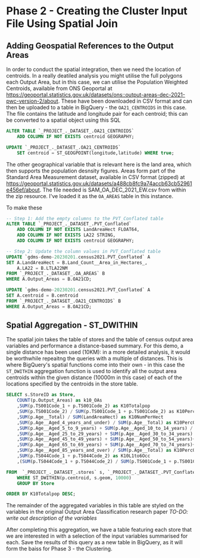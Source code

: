 # Phase 2 - Creating the Cluster Input File Using Spatial Join



## Adding Geospatial References to the Output Areas
In order to conduct the spatial integration, then we need the location of centroids. In a really deatiled analysis you might utilise the full polygons each Output Area, but in this case, we can utilise the Population Weighted Centroids, available from ONS Geoportal at https://geoportal.statistics.gov.uk/datasets/ons::output-areas-dec-2021-pwc-version-2/about. These have been downloaded in CSV format and can then be uploaded to a table in BigQuery - the `OA21_CENTROIDS` in this case. The file contains the latitude and longitude pair for each centroid; this can be converted to a spatial object using this SQL

```SQL
ALTER TABLE `_PROJECT_._DATASET_.OA21_CENTROIDS` 
    ADD COLUMN IF NOT EXISTS centroid GEOGRAPHY;

UPDATE `_PROJECT_._DATASET_.OA21_CENTROIDS`
    SET centroid = ST_GEOGPOINT(longitude,latitude) WHERE true;
```

The other geographical variable that is relevant here is the land area, which then supports the population desnsity figures. Areas form part of the Standard Area Measurement dataset, available in CSV format (zipped) at https://geoportal.statistics.gov.uk/datasets/a488cb8fc9a74accb63cb52961e456ef/about. The file needed is SAM_OA_DEC_2021_EW.csv from within the zip resource. I've loaded it as the `OA_AREAS` table in this instance.

To make these 

```SQL
-- Step 1: Add the empty columns to the PVT_Conflated table
ALTER TABLE `_PROJECT_._DATASET_.PVT_Conflated` 
    ADD COLUMN IF NOT EXISTS LandAreaHect FLOAT64,
    ADD COLUMN IF NOT EXISTS LA22 STRING,
    ADD COLUMN IF NOT EXISTS centroid GEOGRAPHY;

-- Step 2: Update the column values in PVT_Conflated table
UPDATE `gdms-demo-20230201.census2021.PVT_Conflated` A
SET A.LandAreaHect = B.Land_Count__Area_in_Hectares_, 
    A.LA22 = B.LTLA22NM
FROM `_PROJECT_._DATASET_.OA_AREAS` B
WHERE A.Output_Areas = B.OA21CD;

UPDATE `gdms-demo-20230201.census2021.PVT_Conflated` A
SET A.centroid = B.centroid
FROM `_PROJECT_._DATASET_.OA21_CENTROIDS` B
WHERE A.Output_Areas = B.OA21CD;
```



## Spatial Aggregation - ST_DWITHIN
The spatial join takes the table of stores and the table of census output area variables and performance a distance-based summary. For this demo, a single distance has been used (10KM): in a more detailed analysis, it would be worthwhile repeaitng the queries with a multiple of distances. This is where BigQuery's spatial functions come into their own - in this case the `ST_DWITHIN` aggregation function is used to identify all the output area centroids within the given distance (10000m in this case) of each of the locations specified by the centroids in the store table.

```SQL
SELECT s.StoreID as Store,
    COUNT(p.Output_Areas) as k10_OAs
    ,SUM(p.TS001Code_1 + p.TS001Code_2) as K10Totalpop
    ,SUM(p.TS001Code_2) / SUM(p.TS001Code_1 + p.TS001Code_2) as K10PercComm
    ,SUM(p.Age__Total) / SUM(LandAreaHect) as K10NumPerHect
    ,SUM(p.Age__Aged_4_years_and_under) / SUM(p.Age__Total) as K10Perc0_4
    ,SUM(p.Age__Aged_5_to_9_years) + SUM(p.Age__Aged_10_to_14_years) / SUM(p.Age__Total) as K10Percc5_14
    ,SUM(p.Age__Aged_25_to_29_years) + SUM(p.Age__Aged_30_to_34_years) + SUM(p.Age__Aged_35_to_39_years) + SUM(p.Age__Aged_40_to_44_years) / SUM(p.Age__Total) as K10Percc25_44
    ,SUM(p.Age__Aged_45_to_49_years) + SUM(p.Age__Aged_50_to_54_years)+ SUM(p.Age__Aged_55_to_59_years) + SUM(p.Age__Aged_60_to_64_years) / SUM(p.Age__Total) as K10Percc45_64
    ,SUM(p.Age__Aged_65_to_69_years) + SUM(p.Age__Aged_70_to_74_years)+ SUM(p.Age__Aged_75_to_79_years) + SUM(p.Age__Aged_80_to_84_years) / SUM(p.Age__Total) as K10Percc65_84
    ,SUM(p.Age__Aged_85_years_and_over) / SUM(p.Age__Total) as K10PercOver85
    ,SUM(p.TS044Code_1 + p.TS044Code_2) as K10L1to6Occ
    ,(SUM(p.TS044Code_1 + p.TS044Code_2) / SUM(p.TS001Code_1 + p.TS001Code_2))as K101to6prop

FROM  `_PROJECT_._DATASET_.stores` s, `_PROJECT_._DATASET_.PVT_Conflated` p     
    WHERE ST_DWITHIN(p.centroid, s.geom, 10000)
    GROUP BY Store

ORDER BY K10Totalpop DESC;
```

The remainder of the aggregated variables in this table are styled on the variables in the original Output Area Classification research paper _TO-DO: write out description of the variables_

After completing this aggregation, we have a table featuring each store that we are interested in with a selection of the input variables summarised for each. Save the results of this query as a new table in BigQuery, as it will form the baiss for Phase 3 - the Clustering.
